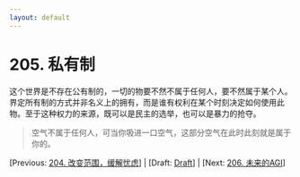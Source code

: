 ```yaml
---
layout: default
---
```

# 205. 私有制

这个世界是不存在公有制的，一切的物要不然不属于任何人，要不然属于某个人。界定所有制的方式并非名义上的拥有，而是谁有权利在某个时刻决定如何使用此物。至于这种权力的来源，既可以是民主的选举，也可以是暴力的抢夺。

> 空气不属于任何人，可当你吸进一口空气，这部分空气在此时此刻就是属于你的。

[Previous: [204. 改变范围，缓解忧虑](204.md)] | [Draft: [Draft](../Draft.md)] | [Next: [206. 未来的AGI](206.md)]
